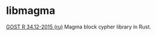 # libmagma
 [GOST R 34.12-2015 (ru)](https://pdf.standartgost.ru/catalog/Data2/1/4293762/4293762704.pdf) Magma block cypher library in Rust.

